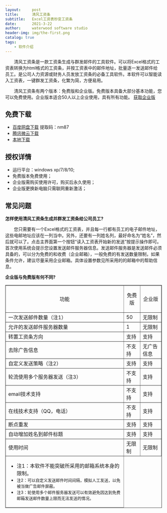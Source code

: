 ```yaml
---
layout:     post
title:      清风工资条
subtitle:   Excel工资表秒变工资条
date:       2021-3-22
author:     waterwood software studio
header-img: img/the-first.png
catalog: true
tags:
    - 软件介绍
---
```

<p style="text-indent:2em">清风工资条是一款工资条生成与群发邮件的工具软件。可以将Excel格式的工资表转换为html格式的工资条，并按工资表中的邮件地址，批量逐一发送邮件给员工。是公司人力资源或财务人员发放工资条的必备工具软件。本软件可以智能读入工资表，一键群发工资条，化繁为简，方便易用。</p>

<p style="text-indent:2em">清风工资条有两个版本：免费版和企业版。免费版本具备大部分基本功能，您可以免费使用。企业版本适合50人以上企业使用，具有所有功能。 <a href="http://waterwoodsoftware.com/payslipmass/to_tb.html" target="_blank" rel="noopener">获取企业版</a></p>
<h2><strong>免费下载</strong></h2>
<ul>
<li><a href="https://pan.baidu.com/s/1xmNgrSCsd27IyB9Ox-5DdQ" target="_blank" rel="noopener">百度网盘下载</a>  提取码：nm87</li>
<li><a href="https://share.weiyun.com/yaUPKoFa" target="_blank" rel="noopener">腾讯微云下载</a></li>
<li><a href="https://nolansoft.github.io/files/清风工资条.rar" target="_blank" rel="noopener">本地下载</a></li>
</ul>
<h2><strong>授权详情</strong></h2>
<ul>
<li>运行平台：windows xp/7/8/10;</li>
<li>免费版本免费使用；</li>
<li>企业版需购买使用许可，购买后永久使用；</li>
<li><span data-spm-anchor-id="2013.1.0.i6.799e2099hTnokg">企业版更换新电脑只需联网重新激活；</span></li>
</ul>
<h2><strong data-spm-anchor-id="2013.1.0.i8.799e2099hTnokg">常见问题</strong></h2>
<p><a name="where"></a><strong>怎样使用清风工资条生成并群发工资条给公司员工?</strong></p>
<p style="text-indent:2em">您只需要有一个Excel格式的工资表，并且每一行都有员工的电子邮件地址，这些电邮地址应该在一列当中。另外，还要有一列姓名列，最好命名为“姓名”，然后就可以了。点击主界面第一个按钮“读入工资表开始新的发送”按提示操作即可。首次使用系统会提示您设置发送邮件服务器信息。发送邮件服务器是发送邮件必须具备的，可以分为免费的和收费（企业邮箱），一般免费的有发送数量限制，如果条件允许，建议尽量采用企业邮箱。具体设置参数见所采用的的邮箱中的帮助信息。</p>
<p><a name="what"></a><strong>企业版与免费版有何不同?</strong></p>
<table border="1">
<tbody>
<tr>
<td>

<p align="center">功能</p>
</td>
<td>

<p align="center">免费版</p>
</td>
<td>
<p align="center">企业版</p>
</td>
</tr>
<tr>
<td>一次发送邮件数量（注1）</td>
<td>50</td>
<td>无限制</td>
</tr>
<tr>
<td>允许的发送邮件服务器数量</td>
<td>1</td>
<td>无限制</td>
</tr>
<tr>
<td height="30">转置工资条方向</td>
<td height="30">支持</td>
<td height="30">支持</td>
</tr>
<tr>
<td>去除广告信息</td>
<td>不支持</td>
<td>无广告信息</td>
</tr>
<tr>
<td>自定义发送策略（注2）</td>
<td>支持</td>
<td>支持</td>
</tr>
<tr>
<td>轮流使用多个服务器发送（注3）</td>
<td>不支持</td>
<td>支持</td>
</tr>
<tr>
<td>email技术支持</td>
<td>不支持</td>
<td>支持</td>
</tr>
<tr>
<td>在线技术支持（QQ，电话）</td>
<td>不支持</td>
<td>支持</td>
</tr>
<tr>
<td>断点重发</td>
<td>支持</td>
<td>支持</td>
</tr>
<tr>
<tr>
<td>自动增加姓名到邮件标题</td>
<td>支持</td>
<td>支持</td>
</tr>
<tr>
<td>使用时间</td>
<td>无限制</td>
<td>无限制</td>
</tr>
</tbody>



<tfoot>
<tr>
<td>
<ul>
<li><a name="注1"></a>注1：本软件不能突破所采用的邮箱系统本身的限制。</li>
<li><a name="注2"></a><span style="font-size: small;">注2</span><span style="font-size: small;">：可以自定义发送邮件时间间隔，模拟人工发送，以免被当做广告邮件屏蔽。</span></li>
<li><a name="注3"></a><span style="font-size: small;">注3</span><span style="font-size: small;">：轮使用多个邮件服务器发送可以有效避免因达到免费邮箱发送邮件数量上限而无法发送的情况。</span></li>
</ul>
</td>
</tr>
</tfoot>
</table>